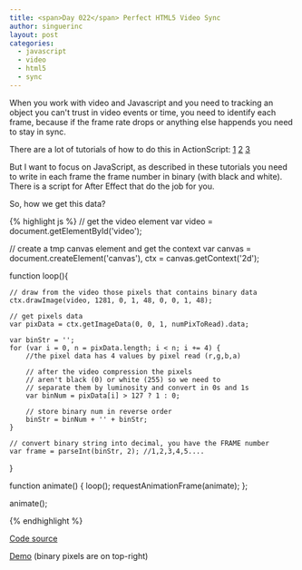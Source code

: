 ```yaml
---
title: <span>Day 022</span> Perfect HTML5 Video Sync
author: singuerinc
layout: post
categories:
  - javascript
  - video
  - html5
  - sync
---
```


When you work with video and Javascript and you need to tracking an object you can't trust in video events or time, you need to identify each frame, because if the frame rate drops or anything else happends you need to stay in sync.

There are a lot of tutorials of how to do this in ActionScript:
[1](http://labs.eric-decker.com/2011/08/video-sync-issues-with-flash-as3/)
[2](http://zehfernando.com/2011/flash-video-frame-time-woes/)
[3](http://nikohelle.net/2011/11/25/as3-perfect-video-sync-with-embedded-frame-numbers/)

But I want to focus on JavaScript, as described in these tutorials you need to write in each frame the frame number in binary (with black and white). There is a script for After Effect that do the job for you.

So, how we get this data?

{% highlight js %}
// get the video element
var video = document.getElementById('video');

// create a tmp canvas element and get the context
var canvas = document.createElement('canvas'),
    ctx = canvas.getContext('2d');

function loop(){

    // draw from the video those pixels that contains binary data
    ctx.drawImage(video, 1281, 0, 1, 48, 0, 0, 1, 48);

    // get pixels data
    var pixData = ctx.getImageData(0, 0, 1, numPixToRead).data;

    var binStr = '';
    for (var i = 0, n = pixData.length; i < n; i += 4) {
        //the pixel data has 4 values by pixel read (r,g,b,a)

        // after the video compression the pixels
        // aren't black (0) or white (255) so we need to
        // separate them by luminosity and convert in 0s and 1s
        var binNum = pixData[i] > 127 ? 1 : 0;

        // store binary num in reverse order
        binStr = binNum + '' + binStr;
    }

    // convert binary string into decimal, you have the FRAME number
    var frame = parseInt(binStr, 2); //1,2,3,4,5....
}

function animate() {
    loop();
    requestAnimationFrame(animate);
};

animate();

{% endhighlight %}

<a href="https://gist.github.com/singuerinc/8600823" target="_blank">Code source</a>

<a href="/code/day-022/index.html" target="_blank">Demo</a> (binary pixels are on top-right)
